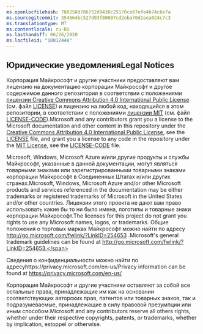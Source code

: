 ```yaml
---
ms.openlocfilehash: 788258d786752d9430c25170ce67efe4b74c6e7a
ms.sourcegitcommit: 354664bc527d93f80687cd2eba70d1eea024c7c3
ms.translationtype: MT
ms.contentlocale: ru-RU
ms.lasthandoff: 06/26/2020
ms.locfileid: "10812448"
---
```

## <span data-ttu-id="a9297-101">Юридические уведомления</span><span class="sxs-lookup"><span data-stu-id="a9297-101">Legal Notices</span></span>
<span data-ttu-id="a9297-102">Корпорация Майкрософт и другие участники предоставляют вам лицензию на документацию корпорации Майкрософт и другое содержимое данного репозитория в соответствии с положениями [лицензии Creative Commons Attribution 4.0 International Public License](https://creativecommons.org/licenses/by/4.0/legalcode) (см. файл [LICENSE](LICENSE)) и лицензию на любой код, находящийся в этом репозитории, в соответствии с положениями [лицензии MIT](https://opensource.org/licenses/MIT) (см. файл [LICENSE-CODE](LICENSE-CODE)).</span><span class="sxs-lookup"><span data-stu-id="a9297-102">Microsoft and any contributors grant you a license to the Microsoft documentation and other content in this repository under the [Creative Commons Attribution 4.0 International Public License](https://creativecommons.org/licenses/by/4.0/legalcode), see the [LICENSE](LICENSE) file, and grant you a license to any code in the repository under the [MIT License](https://opensource.org/licenses/MIT), see the [LICENSE-CODE](LICENSE-CODE) file.</span></span>

<span data-ttu-id="a9297-103">Microsoft, Windows, Microsoft Azure и/или другие продукты и службы Майкрософт, указанные в данной документации, могут являться товарными знаками или зарегистрированными товарными знаками корпорации Майкрософт в Соединенных Штатах и/или других странах.</span><span class="sxs-lookup"><span data-stu-id="a9297-103">Microsoft, Windows, Microsoft Azure and/or other Microsoft products and services referenced in the documentation may be either trademarks or registered trademarks of Microsoft in the United States and/or other countries.</span></span>
<span data-ttu-id="a9297-104">Лицензии этого проекта не дают вам право использовать какие бы то ни было имена, логотипы и товарные знаки корпорации Майкрософт.</span><span class="sxs-lookup"><span data-stu-id="a9297-104">The licenses for this project do not grant you rights to use any Microsoft names, logos, or trademarks.</span></span>
<span data-ttu-id="a9297-105">Общие положения о торговых марках Майкрософт можно найти по адресу http://go.microsoft.com/fwlink/?LinkID=254653 .</span><span class="sxs-lookup"><span data-stu-id="a9297-105">Microsoft's general trademark guidelines can be found at http://go.microsoft.com/fwlink/?LinkID=254653.</span></span>

<span data-ttu-id="a9297-106">Сведения о конфиденциальности можно найти по адресуhttps://privacy.microsoft.com/en-us/</span><span class="sxs-lookup"><span data-stu-id="a9297-106">Privacy information can be found at https://privacy.microsoft.com/en-us/</span></span>

<span data-ttu-id="a9297-107">Корпорация Майкрософт и другие участники оставляют за собой все остальные права, принадлежащие им как на основании соответствующих авторских прав, патентов или товарных знаков, так и подразумеваемые, принадлежащие в силу правовой презумпции или иным способом.</span><span class="sxs-lookup"><span data-stu-id="a9297-107">Microsoft and any contributors reserve all others rights, whether under their respective copyrights, patents, or trademarks, whether by implication, estoppel or otherwise.</span></span>